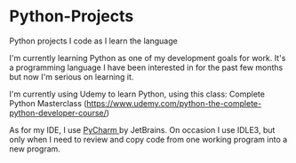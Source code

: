 # Python-Projects
Python projects I code as I learn the language

I'm currently learning Python as one of my development goals for work. It's a programming language I have been interested in for the past few months but now I'm serious on learning it.

I'm currently using Udemy to learn Python, using this class: Complete Python Masterclass (https://www.udemy.com/python-the-complete-python-developer-course/)

As for my IDE, I use [PyCharm ](https://www.jetbrains.com/pycharm/) by JetBrains. On occasion I use IDLE3, but only when I need to review and copy code from one working program into a new program.
